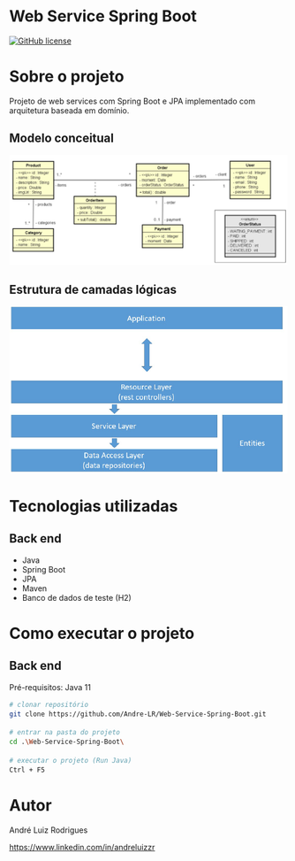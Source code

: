 # Web Service Spring Boot
[![GitHub license](https://img.shields.io/github/license/Andre-LR/Web-Service-Spring-Boot)](https://github.com/Andre-LR/Web-Service-Spring-Boot/blob/master/LICENSE)

# Sobre o projeto

Projeto de web services com Spring Boot e JPA implementado com arquitetura baseada em domínio.

## Modelo conceitual
![Modelo Conceitual](https://github.com/Andre-LR/Web-Service-Spring-Boot/blob/master/assets/images/Domain.png)

## Estrutura de camadas lógicas
![Estrutura camadas lógicas](https://github.com/Andre-LR/Web-Service-Spring-Boot/blob/master/assets/images/EstruturaLogica.png)

# Tecnologias utilizadas
## Back end
- Java
- Spring Boot
- JPA
- Maven
- Banco de dados de teste (H2)

# Como executar o projeto

## Back end
Pré-requisitos: Java 11

```bash
# clonar repositório
git clone https://github.com/Andre-LR/Web-Service-Spring-Boot.git

# entrar na pasta do projeto
cd .\Web-Service-Spring-Boot\

# executar o projeto (Run Java)
Ctrl + F5 
```

# Autor

André Luiz Rodrigues

https://www.linkedin.com/in/andreluizzr

